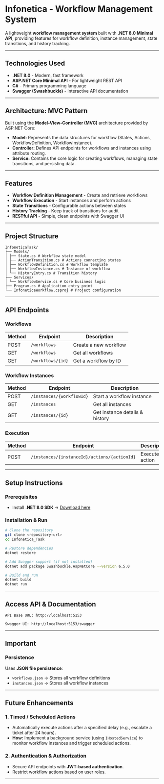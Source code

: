 # Infonetica - Workflow Management System

A lightweight **workflow management system** built with **.NET 8.0 Minimal API**, providing features for workflow definition, instance management, state transitions, and history tracking.

---

## Technologies Used
- **.NET 8.0** - Modern, fast framework
- **ASP.NET Core Minimal API** - For lightweight REST API
- **C#** - Primary programming language
- **Swagger (Swashbuckle)** - Interactive API documentation

---

## Architecture: MVC Pattern
Built using the **Model-View-Controller (MVC)** architecture provided by ASP.NET Core:
- **Model:** Represents the data structures for workflow (States, Actions, WorkflowDefinition, WorkflowInstance).
- **Controller:** Defines API endpoints for workflows and instances using attribute routing.
- **Service:** Contains the core logic for creating workflows, managing state transitions, and persisting data.

---

## Features
- **Workflow Definition Management** - Create and retrieve workflows
- **Workflow Execution** - Start instances and perform actions
- **State Transitions** - Configurable actions between states
- **History Tracking** - Keep track of transitions for audit
- **RESTful API** - Simple, clean endpoints with Swagger UI

---

## Project Structure
```
InfoneticaTask/
├── Models/
│ ├── State.cs # Workflow state model
│ ├── ActionTransition.cs # Actions connecting states
│ ├── WorkflowDefinition.cs # Workflow template
│ ├── WorkflowInstance.cs # Instance of workflow
│ └── HistoryEntry.cs # Transition history
├── Services/
│ └── WorkflowService.cs # Core business logic
├── Program.cs # Application entry point
└── InfoneticaWorkflow.csproj # Project configuration
```

---

## API Endpoints

### **Workflows**
| Method | Endpoint         | Description                   |
|--------|------------------|-------------------------------|
| POST   | `/workflows`     | Create a new workflow        |
| GET    | `/workflows`     | Get all workflows            |
| GET    | `/workflows/{id}`| Get a workflow by ID         |

### **Workflow Instances**
| Method | Endpoint                   | Description                    |
|--------|---------------------------|--------------------------------|
| POST   | `/instances/{workflowId}`| Start a workflow instance      |
| GET    | `/instances`             | Get all instances             |
| GET    | `/instances/{id}`        | Get instance details & history|

### **Execution**
| Method | Endpoint                                   | Description                 |
|--------|-------------------------------------------|-----------------------------|
| POST   | `/instances/{instanceId}/actions/{actionId}`| Execute an action          |

---

## Setup Instructions

### Prerequisites
- Install **.NET 8.0 SDK** → [Download here](https://dotnet.microsoft.com/en-us/download)

### Installation & Run
```bash
# Clone the repository
git clone <repository-url>
cd Infonetica_Task

# Restore dependencies
dotnet restore

# Add Swagger support (if not installed)
dotnet add package Swashbuckle.AspNetCore --version 6.5.0

# Build and run
dotnet build
dotnet run
```
---

## Access API & Documentation

    API Base URL: http://localhost:5153

    Swagger UI: http://localhost:5153/swagger

---

## Important

### Persistence
Uses **JSON file persistence**:
- `workflows.json` → Stores all workflow definitions
- `instances.json` → Stores all workflow instances

---

## Future Enhancements

### **1. Timed / Scheduled Actions**
- Automatically execute actions after a specified delay (e.g., escalate a ticket after 24 hours).
- **How:** Implement a background service (using `IHostedService`) to monitor workflow instances and trigger scheduled actions.

### **2. Authentication & Authorization**
- Secure API endpoints with **JWT-based authentication**.
- Restrict workflow actions based on user roles.

---
